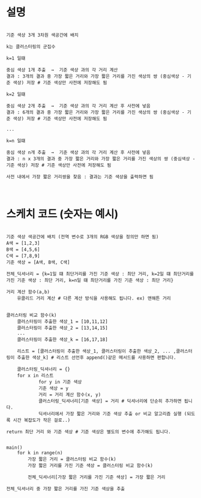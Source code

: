 # 설명

<pre><code>
기준 색상 3개 3차원 색공간에 배치

k는 클러스터링의 군집수

k=1 일떄

중심 색상 1개 추출  →  기준 색상 과의 각 거리 계산 
결과 : 3개의 결과 중 가장 짧은 거리와 가장 짧은 거리를 가진 색상의 쌍 (중심색상 - 기준 색상) 저장 # 기준 색상만 사전에 저장해도 됨

k=2 일떄

중심 색상 2개 추출  →  기준 색상 과의 각 거리 계산 후 사전에 넣음
결과 : 6개의 결과 중 가장 짧은 거리와 가장 짧은 거리를 가진 색상의 쌍 (중심색상 - 기준 색상) 저장 # 기준 색상만 사전에 저장해도 됨

...

k=n 일떄

중심 색상 n개 추출  →  기준 색상 과의 각 거리 계산 후 사전에 넣음
결과 : n x 3개의 결과 중 가장 짧은 거리와 가장 짧은 거리를 가진 색상의 쌍 (중심색상 - 기준 색상) 저장 # 기준 색상만 사전에 저장해도 됨

사전 내에서 가장 짧은 거리쌍을 찾음 : 결과는 기준 색상을 출력하면 됨</code></pre>

<br>

# 스케치 코드 (숫자는 예시)

<pre><code>
기준 색상 색공간에 배치 (전역 변수로 3개의 RGB 색상을 정의만 하면 됨)
A색 = [1,2,3]
B색 = [4,5,6]
C색 = [7,8,9]
기준 색상 = [A색, B색, C색]

전체_딕셔너리 = {k=1일 떄 최단거리를 가진 기준 색상 : 최단 거리, k=2일 떄 최단거리를 가진 기준 색상 : 최단 거리, k=n일 떄 최단거리를 가진 기준 색상 : 최단 거리}

거리 계산 함수(a,b)
    유클리드 거리 계산 # 다른 계산 방식을 사용해도 됩니다. ex) 맨해튼 거리


클러스터링 비교 함수(k)
    클러스터링이 추출한 색상_1 = [10,11,12]
    클러스터링이 추출한 색상_2 = [13,14,15]
    ...
    클러스터링이 추출한 색상_k = [16,17,18]
    
    리스트 = [클러스터링이 추출한 색상_1, 클러스터링이 추출한 색상_2, ... ,클러스터링이 추출한 색상_k] # 리스트 선언후 append()같은 메서드를 사용하면 편합니다.
    
    클러스터링_딕셔너리 = {}
    for x in 리스트
            for y in 기준 색상
            기준 색상 = y
            거리 = 거리 계산 함수(x, y)
            클러스터링_딕셔너리[기준 색상] = 거리 # 딕셔너리에 단순히 추가하면 됩니다.
            딕셔너리에서 가장 짧은 거리와 기준 색상 추출 or 비교 알고리즘 실행 (되도록 시간 복잡도가 작은 걸로..)

return 최단 거리 와 기준 색상 # 기준 색상은 별도의 변수에 추가해도 됩니다.


main()
    for k in range(n)
        가장 짧은 거리 = 클러스터링 비교 함수(k)
        가장 짧은 거리를 가진 기준 색상 = 클러스터링 비교 함수(k)

        전체_딕셔너리[가장 짧은 거리를 가진 기준 색상] = 가장 짧은 거리
  
전체_딕셔너리 중 가장 짧은 거리를 가진 기준 색상을 추출</code></pre>
